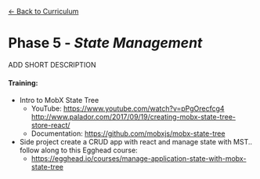 [← Back to Curriculum](../)

# Phase 5 - *State Management*

ADD SHORT DESCRIPTION

#### **Training:**
* Intro to MobX State Tree
  * YouTube: https://www.youtube.com/watch?v=pPgOrecfcg4
http://www.palador.com/2017/09/19/creating-mobx-state-tree-store-react/ 
  * Documentation: https://github.com/mobxjs/mobx-state-tree
* Side project create a CRUD app with react and manage state with MST.. follow along to this Egghead course:
  * https://egghead.io/courses/manage-application-state-with-mobx-state-tree
